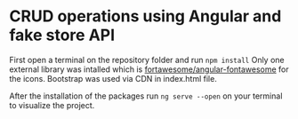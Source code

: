 # CRUD operations using Angular and fake store API 

First open a terminal on the repository folder and run ```npm install```
Only one external library was intalled which is [fortawesome/angular-fontawesome](https://www.npmjs.com/package/@fortawesome/angular-fontawesome) for the icons.
Bootstrap was used via CDN in index.html file.

After the installation of the packages run ```ng serve --open``` on your terminal to visualize the project.
